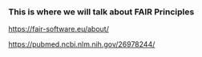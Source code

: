 ### This is where we will talk about FAIR Principles

https://fair-software.eu/about/

https://pubmed.ncbi.nlm.nih.gov/26978244/
